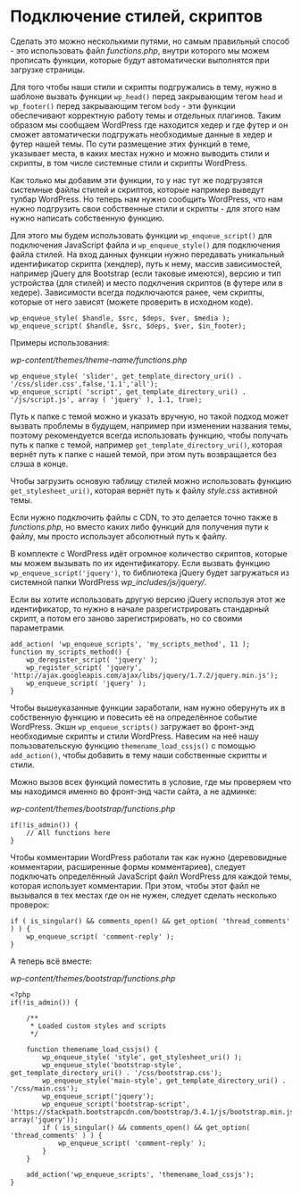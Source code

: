 # Подключение стилей, скриптов

Сделать это можно несколькими путями, но самым правильный способ - это использовать файл *functions.php*, внутри которого мы можем прописать функции, которые будут автоматически выполнятся при загрузке страницы.

Для того чтобы наши стили и скрипты подгружались в тему, нужно в шаблоне вызвать функции `wp_head()` перед закрывающим тегом `head` и `wp_footer()` перед закрывающим тегом `body` - эти функции обеспечивают корректную работу темы и отдельных плагинов. Таким образом мы сообщаем WordPress где находится хедер и где футер и он сможет автоматически подгружать необходимые данные в хедер и футер нашей темы. По сути размещение этих функций в теме, указывает места, в каких местах нужно и можно выводить стили и скрипты, в том числе системные стили и скрипты WordPress.

Как только мы добавим эти функции, то у нас тут же подгрузятся системные файлы стилей и скриптов, которые например выведут тулбар WordPress. Но теперь нам нужно сообщить WordPress, что нам нужно подгрузить свои собственные стили и скрипты - для этого нам нужно написать собственную функцию.

Для этого мы будем использовать функции `wp_enqueue_script()` для подключения JavaScript файла и `wp_enqueue_style()` для подключения файла стилей. На вход данных функции нужно передавать уникальный идентификатор скрипта (хендлер), путь к нему, массив зависимостей, например jQuery для Bootstrap (если таковые имеются), версию и тип устройства (для стилей) и место подклчения скриптов (в футере или в хедере). Зависимости всегда подключаются ранее, чем скрипты, которые от него зависят (можете проверить в исходном коде).

```
wp_enqueue_style( $handle, $src, $deps, $ver, $media );
wp_enqueue_script( $handle, $src, $deps, $ver, $in_footer);
```

Примеры использования:

*wp-content/themes/theme-name/functions.php*

```
wp_enqueue_style( 'slider', get_template_directory_uri() . '/css/slider.css',false,'1.1','all');
wp_enqueue_script( 'script', get_template_directory_uri() . '/js/script.js', array ( 'jquery' ), 1.1, true);
```

Путь к папке с темой можно и указать вручную, но такой подход может вызвать проблемы в будущем, например при изменении названия темы, поэтому рекомендуется всегда использовать функцию, чтобы получать путь к папке с темой, например `get_template_directory_uri()`, которая вернёт путь к папке с нашей темой, при этом путь возвращается без слэша в конце.

Чтобы загрузить основую таблицу стилей можно использовать функцию `get_stylesheet_uri()`, которая вернёт путь к файлу *style.css* активной темы.

Если нужно подключить файлы с CDN, то это делается точно также в *functions.php*, но вместо каких либо функций для получения пути к файлу, мы просто использует абсолютный путь к файлу.

В комплекте с WordPress идёт огромное количество скриптов, которые мы можем вызывать по их идентификатору. Если вызвать функцию `wp_enqueue_script('jquery')`, то библиотека jQuery будет загружаться из системной папки WordPress *wp_includes/js/jquery/*.

Если вы хотите использовать другую версию jQuery используя этот же идентификатор, то нужно в начале разрегистрировать стандарный скрипт, а потом его заново зарегистрировать, но со своими параметрами.

```
add_action( 'wp_enqueue_scripts', 'my_scripts_method', 11 );
function my_scripts_method() {
    wp_deregister_script( 'jquery' );
    wp_register_script( 'jquery', 'http://ajax.googleapis.com/ajax/libs/jquery/1.7.2/jquery.min.js');
    wp_enqueue_script( 'jquery' );
}
```

Чтобы вышеуказанные функции заработали, нам нужно оберунуть их в собственную функцию и повесить её на определённое событие WordPress. Экшн `wp_enqueue_scripts()` загружает во фронт-энд необходимые скрипты и стили WordPress. Навесим на неё нашу пользовательскую функцию `themename_load_cssjs()` с помощью `add_action()`, чтобы добавить в тему наши собственные скрипты и стили.

Можно вызов всех функций поместить в условие, где мы проверяем что мы находимся именно во фронт-энд части сайта, а не админке:

*wp-content/themes/bootstrap/functions.php*

```
if(!is_admin()) {
    // All functions here
}
```

Чтобы комментарии WordPress работали так как нужно (деревовидные комментарии, расширенные формы комментариев), следует подключать определённый JavaScript файл WordPress для каждой темы, которая использует комментарии. При этом, чтобы этот файл не вызывался в тех местах где он не нужен, следует сделать несколько проверок:

```
if ( is_singular() && comments_open() && get_option( 'thread_comments' ) ) {
    wp_enqueue_script( 'comment-reply' );
}
```

А теперь всё вместе:

*wp-content/themes/bootstrap/functions.php*

```
<?php
if(!is_admin()) {

    /**
     * Loaded custom styles and scripts
     */

    function themename_load_cssjs() {
        wp_enqueue_style( 'style', get_stylesheet_uri() );
        wp_enqueue_style('bootstrap-style', get_template_directory_uri() . '/css/bootstrap.css');
        wp_enqueue_style('main-style', get_template_directory_uri() . '/css/main.css');
        wp_enqueue_script('jquery');
        wp_enqueue_script('bootstrap-script', 'https://stackpath.bootstrapcdn.com/bootstrap/3.4.1/js/bootstrap.min.js', array('jquery'));
        if ( is_singular() && comments_open() && get_option( 'thread_comments' ) ) {
            wp_enqueue_script( 'comment-reply' );
        }
    }

    add_action('wp_enqueue_scripts', 'themename_load_cssjs');
}
```